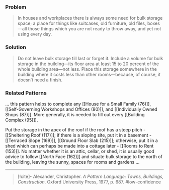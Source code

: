 ### Problem
>In houses and workplaces there is always some need for bulk storage space; a place for things like suitcases, old furniture, old files, boxes—all those things which you are not ready to throw away, and yet not using every day.

### Solution
>Do not leave bulk storage till last or forget it. Include a volume for bulk storage in the building—its floor area at least 15 to 20 percent of the whole building area—not less. Place this storage somewhere in the building where it costs less than other rooms—because, of course, it doesn’t need a finish.

### Related Patterns
... this pattern helps to complete any [[House for a Small Family (76)]], [[Self-Governing Workshops and Offices (80)]], and [[Individually Owned Shops (87)]]. More generally, it is needed to fill out every [[Building Complex (95)]].

Put the storage in the apex of the roof if the roof has a steep pitch - [[Sheltering Roof (117)]]; if there is a sloping site, put it in a basement - [[Terraced Slope (169)]], [[Ground Floor Slab (215)]]; otherwise, put it in a shed which can perhaps be made into a cottage later - [[Rooms to Rent (153)]]. No matter whether it is an attic, cellar, or shed, it is usually good advice to follow [[North Face (162)]] and situate bulk storage to the north of the building, leaving the sunny, spaces for rooms and gardens ...

---
> [!cite]- Alexander, Christopher. _A Pattern Language: Towns, Buildings, Construction_. Oxford University Press, 1977, p. 687.
> #low-confidence 